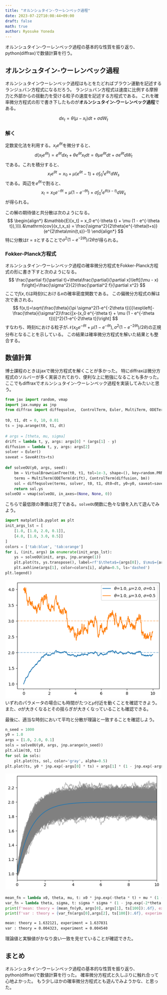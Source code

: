 ```yaml
---
title: "オルンシュタイン-ウーレンベック過程"
date: 2023-07-22T10:08:44+09:00
draft: false
math: true
author: Ryosuke Yoneda
---
```


オルンシュタイン-ウーレンベック過程の基本的な性質を振り返り、
python(diffrax)で数値計算を行う。

## オルンシュタイン-ウーレンベック過程
オルンシュタインウーレンベック過程はもとをたどればブラウン運動を記述するランジュバン方程式になるだろう。
ランジュバン方程式は速度に比例する摩擦力と外部からの揺動力を受ける粒子の速度を記述する方程式である。
これを確率微分方程式の形で書き下したものが**オルンシュタイン-ウーレンベック過程**である。

$$
dx_t = \theta(\mu - x_t)dt + \sigma dW_t
$$

### 解く
定数変化法を利用する。$x_{t}e^{\theta t}$を微分すると、
$$
d(x_{t}e^{\theta t})=e^{\theta t}dx_t+\theta e^{\theta t}x_t dt
=\theta\mu e^{\theta t}dt+\sigma e^{\theta t}dW_t
$$
である。これを積分すると、
$$
x_{t}e^{\theta t}=x_0+\mu(e^{\theta t}-1)+\sigma\int_0^t e^{\theta s}dW_s
$$
である。両辺を$e^{\theta t}$で割ると、
$$
x_t = x_0 e^{-\theta t} + \mu (1 - e^{-\theta t})+\sigma\int_0^t e^{\theta (s-t)}dW_s
$$
が得られる。

この解の期待値と共分散は次のようになる。
$$
\begin{align*}
&\mathbb{E}[x_t] = x_0 e^{-\theta t} + \mu (1 - e^{-\theta t}),\\\\
&\mathrm{cov}(x_t,x_s) = \frac{\sigma^2}{2\theta}e^{-\theta(t+s)}(e^{2\theta\min(t,s)}-1)
\end{align*}
$$
特に分散は$t=s$とすることで$\sigma^{2}(1-e^{-2\theta t})/2\theta$が得られる。

### Fokker-Planck方程式
オルンシュタイン-ウーレンベック過程の確率微分方程式をFokker-Planck方程式の形に書き下すと次のようになる。
$$
\frac{\partial f}{\partial t}+\theta\frac{\partial}{\partial x}\left[(\mu - x) f\right]=\frac{\sigma^2}{2}\frac{\partial^2 f}{\partial x^2}
$$
ここで$f(x,t)$は時刻$t$における$x$の確率密度関数である。
この偏微分方程式の解は次で表される。
$$
f(x,t)=\sqrt{\frac{\theta}{\pi \sigma^2(1-e^{-2\theta t})}}\exp\left[-\frac{\theta}{\sigma^2}\frac{[x-(x_0 e^{-\theta t} + \mu (1 - e^{-\theta t}))]^2}{1-e^{-2\theta t}}\right]
$$
すなわち、時刻$t$における粒子が$\mathcal{N}(x_0 e^{-\theta t} + \mu (1 - e^{-\theta t}),\sigma^2(1-e^{-2\theta t})/2\theta)$の正規分布となることを示している。
この結果は確率微分方程式を解いた結果とも整合する。

## 数値計算
博士課程のときはjaxで微分方程式を解くことが多かった。
特にdiffraxは微分方程式のソルバーが多く実装されており、便利な上に勉強になることも多かった。
ここでもdiffraxでオルンシュタイン-ウーレンベック過程を実装してみたいと思う。

```python
from jax import random, vmap
import jax.numpy as jnp
from diffrax import diffeqsolve,  ControlTerm, Euler, MultiTerm, ODETerm, SaveAt, VirtualBrownianTree

t0, t1, dt = 0, 10, 0.01
ts = jnp.arange(t0, t1, dt)

# args = [theta, mu, sigma]
drift = lambda t, y, args: args[0] * (args[1] - y)
diffusion = lambda t, y, args: args[2]
solver = Euler()
saveat = SaveAt(ts=ts)

def solveOU(y0, args, seed):
    bm = VirtualBrownianTree(t0, t1, tol=1e-3, shape=(), key=random.PRNGKey(seed))
    terms = MultiTerm(ODETerm(drift), ControlTerm(diffusion, bm))
    sol = diffeqsolve(terms, solver, t0, t1, dt0=dt, y0=y0, saveat=saveat, args=args)
    return sol.ys
solveOU = vmap(solveOU, in_axes=(None, None, 0))
```
こちらで最低限の準備は完了である。`solveOU`関数に色々な値を入れて遊んでみよう。

```python
import matplotlib.pyplot as plt
init_args_lst = [
    [1.0, [1.0, 2.0, 0.1]],
    [4.0, [1.0, 3.0, 0.5]]
]
colors = ['tab:blue', 'tab:orange']
for i, (init, args) in enumerate(init_args_lst):
    ys = solveOU(init, args, jnp.arange(1))
    plt.plot(ts, ys.transpose(), label=rf'$\theta$={args[0]}, $\mu$={args[1]}, $\sigma$={args[2]}', color=colors[i])
    plt.axhline(args[1], color=colors[i], alpha=0.5, ls='dashed')
plt.legend()
```
![](ou_process.png)
いずれのパラメータの場合にも時間がたつと$\mu$付近を動くことを確認できよう。
また、$\sigma$が大きくなるとその揺らぎが大きくなっていることも確認できる。

最後に、適当な時刻において平均と分散が理論と一致することを確認しよう。
```python
n_seed = 1000
y0 = 1.0
args = [1.0, 2.0, 0.1]
sols = solveOU(y0, args, jnp.arange(n_seed))
plt.xlim(t0, t1)
for sol in sols:
    plt.plot(ts, sol, color='gray', alpha=0.5)
plt.plot(ts, y0 * jnp.exp(-args[0] * ts) + args[1] * (1 - jnp.exp(-args[0] * ts)))
```
![](ou_process_1000.png)

```python
mean_fn = lambda x0, theta, mu, t: x0 * jnp.exp(-theta * t) + mu * (1 - jnp.exp(-theta * t))
var_fn = lambda theta, sigma, t: sigma * sigma * (1 - jnp.exp(-2*theta * t)) / 2 / theta
print(f'mean: theory = {mean_fn(y0, args[0], args[1], ts[100]):.6f}, experiment = {sols[:,100].mean():.6f}')
print(f'var : theory = {var_fn(args[0],args[2], ts[100]):.6f}, experiment = {sols[:,100].var():.6f}')
```
```bash
mean: theory = 1.632121, experiment = 1.637831
var : theory = 0.004323, experiment = 0.004540
```
理論値と実験値がかなり良い一致を見せていることが確認できた。

## まとめ
オルンシュタイン-ウーレンベック過程の基本的な性質を振り返り、
python(diffrax)で数値計算を行った。
確率微分方程式と久しぶりに触れ合って心地よかった。
もう少しほかの確率微分方程式とも遊んでみようかな、と思った。